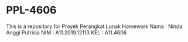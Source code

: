 # PPL-4606
This is a repository for Proyek Perangkat Lunak Homework
Nama : Ninda Anggi Putrisia
NIM : A11.2019.12113
KEL : A11.4606
